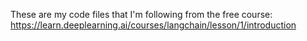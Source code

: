 These are my code files that I'm following from the free course: https://learn.deeplearning.ai/courses/langchain/lesson/1/introduction 
